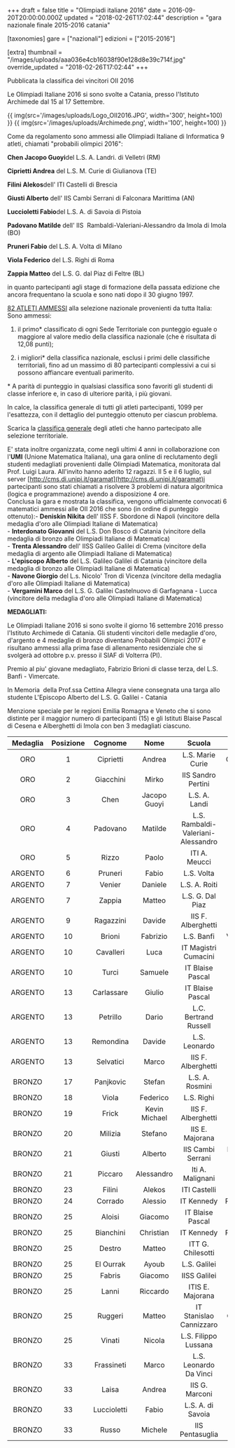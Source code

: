 +++
draft = false
title = "Olimpiadi italiane 2016"
date = 2016-09-20T20:00:00.000Z
updated = "2018-02-26T17:02:44"
description = "gara nazionale finale 2015-2016 catania"

[taxonomies]
gare = ["nazionali"]
edizioni = ["2015-2016"]

[extra]
thumbnail = "/images/uploads/aaa036e4cb16038f90e128d8e39c714f.jpg"
override_updated = "2018-02-26T17:02:44"
+++

Pubblicata la classifica dei vincitori OII 2016

Le Olimpiadi Italiane 2016 si sono svolte a Catania, presso l'Istituto Archimede dal 15 al 17 Settembre.

{{ img(src='/images/uploads/Logo_OII2016.JPG', width='300', height=100) }}
{{ img(src='/images/uploads/Archimede.png', width='100', height=100) }}

Come da regolamento sono ammessi alle Olimpiadi Italiane di Informatica 9 atleti, chiamati "probabili olimpici 2016":

**Chen Jacopo Guoyi**del L.S. A. Landri. di Velletri (RM)

**Ciprietti Andrea** del L.S. M. Curie di Giulianova (TE)

**Filini Alekos**dell' ITI Castelli di Brescia

**Giusti Alberto** dell' IIS Cambi Serrani di Falconara Marittima (AN)

**Luccioletti Fabio**del L.S. A. di Savoia di Pistoia

**Padovano Matilde** dell' IIS  Rambaldi-Valeriani-Alessandro da Imola di Imola (BO)

**Pruneri Fabio** del L.S. A. Volta di Milano

**Viola Federico** del L.S. Righi di Roma

**Zappia Matteo** del L.S. G. dal Piaz di Feltre (BL)

in quanto partecipanti agli stage di formazione della passata edizione che ancora frequentano la scuola e sono nati dopo il 30 giugno 1997.

[82 ATLETI AMMESSI](http://olimpiadi-informatica.it/images/Ammessi_Catania_OII_2016.xlsx) alla selezione nazionale provenienti da tutta Italia:<br/>Sono ammessi:

1. il primo\* classificato di ogni Sede Territoriale con punteggio eguale o maggiore al valore medio della classifica nazionale (che è risultata di 12,08 punti);

2. i migliori\* della classifica nazionale, esclusi i primi delle classifiche territoriali, fino ad un massimo di 80 partecipanti complessivi a cui si possono affiancare eventuali parimerito.

\* A parità di punteggio in qualsiasi classifica sono favoriti gli studenti di classe inferiore e, in caso di ulteriore parità, i più giovani.

In calce, la classifica generale di tutti gli atleti partecipanti, 1099 per l'esattezza, con il dettaglio del punteggio ottenuto per ciascun problema.

Scarica la [classifica generale](http://olimpiadi-informatica.it/images/Risultati_territoriali_2016_classifica_generale.xlsx) degli atleti che hanno partecipato alle selezione territoriale.

E' stata inoltre organizzata, come negli ultimi 4 anni in collaborazione con l'**UMI** (Unione Matematica Italiana), una gara online di reclutamento degli studenti medagliati provenienti dalle Olimpiadi Matematica, monitorata dal Prof. Luigi Laura. All'invito hanno aderito 12 ragazzi. Il 5 e il 6 luglio, sul server [http://cms.di.unipi.it/garamat](http://cms.di.unipi.it/garamat)i partecipanti sono stati chiamati a risolvere 3 problemi di natura algoritmica (logica e programmazione) avendo a disposizione 4 ore.<br/>Conclusa la gara e mostrata la classifica, vengono ufficialmente convocati 6 matematici ammessi alle OII 2016 che sono (in ordine di punteggio ottenuto):- **Deniskin Nikita** dell' IISS F. Sbordone di Napoli (vincitore della medaglia d'oro alle Olimpiadi Italiane di Matematica)<br/>- **Interdonato Giovanni** del L.S. Don Bosco di Catania (vincitore della medaglia di bronzo alle Olimpiadi Italiane di Matematica)<br/>- **Trenta Alessandro** dell' IISS Galileo Galilei di Crema (vincitore della medaglia di argento alle Olimpiadi Italiane di Matematica)<br/>- **L'episcopo Alberto** del L.S. Galileo Galilei di Catania (vincitore della medaglia di bronzo alle Olimpiadi Italiane di Matematica)<br/>- **Navone Giorgio** del L.s. Nicolo' Tron di Vicenza (vincitore della medaglia d'oro alle Olimpiadi Italiane di Matematica)<br/>- **Vergamini Marco** del L.S. G. Galilei Castelnuovo di Garfagnana - Lucca (vincitore della medaglia d'oro alle Olimpiadi Italiane di Matematica)

**MEDAGLIATI:**

Le Olimpiadi Italiane 2016 si sono svolte il giorno 16 settembre 2016 presso l'Istituto Archimede di Catania. Gli studenti vincitori delle medaglie d'oro, d'argento e 4 medaglie di bronzo diventano Probabili Olimpici 2017 e risultano ammessi alla prima fase di allenamento residenziale che si svolgerà ad ottobre p.v. presso il SIAF di Volterra (PI).

Premio al piu' giovane medagliato, Fabrizio Brioni di classe terza, del L.S. Banfi - Vimercate.

In Memoria  della Prof.ssa Cettina Allegra viene consegnata una targa allo studente L'Episcopo Alberto del L.S. G. Galilei - Catania

Menzione speciale per le regioni Emilia Romagna e Veneto che si sono distinte per il maggior numero di partecipanti (15) e gli Istituti Blaise Pascal di Cesena e Alberghetti di Imola con ben 3 medagliati ciascuno.

| **Medaglia** | **Posizione** | **Cognome** |   **Nome**    |             **Scuola**             |     **Comune**      | **Classe** |
| :----------: | :-----------: | :---------: | :-----------: | :--------------------------------: | :-----------------: | :--------: |
|     ORO      |       1       |  Ciprietti  |    Andrea     |          L.S. Marie Curie          |     Giulianova      |     IV     |
|     ORO      |       2       |  Giacchini  |     Mirko     |         IIS Sandro Pertini         |       Genzano       |     V      |
|     ORO      |       3       |    Chen     | Jacopo Guoyi  |           L.S. A. Landi            |      Velletri       |     V      |
|     ORO      |       4       |  Padovano   |    Matilde    | L.S. Rambaldi-Valeriani-Alessandro |        Imola        |     V      |
|     ORO      |       5       |    Rizzo    |     Paolo     |           ITI A. Meucci            |      Casarano       |     V      |
|   ARGENTO    |       6       |   Pruneri   |     Fabio     |             L.S. Volta             |       Milano        |     V      |
|   ARGENTO    |       7       |   Venier    |    Daniele    |           L.S. A. Roiti            |       Ferrara       |     V      |
|   ARGENTO    |       7       |   Zappia    |    Matteo     |          L.S. G. Dal Piaz          |        Feltre       |     V      |
|   ARGENTO    |       9       |  Ragazzini  |    Davide     |         IIS F. Alberghetti         |        Imola        |     V      |
|   ARGENTO    |      10       |   Brioni    |   Fabrizio    |             L.S. Banfi             |      Vimercate      |    III     |
|   ARGENTO    |      10       |  Cavalleri  |     Luca      |        IT Magistri Cumacini        |        Como         |     IV     |
|   ARGENTO    |      10       |    Turci    |    Samuele    |          IT Blaise Pascal          |       Cesena        |     V      |
|   ARGENTO    |      13       | Carlassare  |    Giulio     |          IT Blaise Pascal          |       Cesena        |     V      |
|   ARGENTO    |      13       |  Petrillo   |     Dario     |       L.C. Bertrand Russell        |        Roma         |     IV     |
|   ARGENTO    |      13       |  Remondina  |    Davide     |           L.S. Leonardo            |       Brescia       |     V      |
|   ARGENTO    |      13       |  Selvatici  |     Marco     |         IIS F. Alberghetti         |        Imola        |     V      |
|    BRONZO    |      17       |  Panjkovic  |    Stefan     |          L.S. A. Rosmini           |      Rovereto       |     V      |
|    BRONZO    |      18       |    Viola    |   Federico    |             L.S. Righi             |        Roma         |     IV     |
|    BRONZO    |      19       |    Frick    | Kevin Michael |         IIS F. Alberghetti         |        Imola        |     V      |
|    BRONZO    |      20       |   Milizia   |    Stefano    |          IIS E. Majorana           |      Brindisi       |    III     |
|    BRONZO    |      21       |   Giusti    |    Alberto    |         IIS Cambi Serrani          | Falconara Marittima |     V      |
|    BRONZO    |      21       |   Piccaro   |  Alessandro   |          Iti A. Malignani          |        Udine        |     IV     |
|    BRONZO    |      23       |   Filini    |    Alekos     |            ITI Castelli            |       Brescia       |     V      |
|    BRONZO    |      24       |   Corrado   |    Alessio    |             IT Kennedy             |      Pordenone      |     IV     |
|    BRONZO    |      25       |   Aloisi    |    Giacomo    |          IT Blaise Pascal          |       Cesena        |     V      |
|    BRONZO    |      25       |  Bianchini  |   Christian   |             IT Kennedy             |      Pordenone      |     V      |
|    BRONZO    |      25       |   Destro    |    Matteo     |         ITT G. Chilesotti          |       Thiene        |     V      |
|    BRONZO    |      25       |  El Ourrak  |     Ayoub     |            L.S. Galilei            |       Verona        |     V      |
|    BRONZO    |      25       |   Fabris    |    Giacomo    |            IISS Galilei            |       Bolzano       |     V      |
|    BRONZO    |      25       |    Lanni    |   Riccardo    |          ITIS E. Majorana          |       Cassino       |     V      |
|    BRONZO    |      25       |   Ruggeri   |    Matteo     |      IT Stanislao Cannizzaro       |     Colleferro      |     V      |
|    BRONZO    |      25       |   Vinati    |    Nicola     |        L.S. Filippo Lussana        |       Bergamo       |     IV     |
|    BRONZO    |      33       | Frassineti  |     Marco     |       L.S. Leonardo Da Vinci       |       Firenze       |     V      |
|    BRONZO    |      33       |    Laisa    |    Andrea     |           IIS G. Marconi           |       Dalmine       |     IV     |
|    BRONZO    |      33       | Luccioletti |     Fabio     |         L.S. A. di Savoia          |       Pistoia       |     IV     |
|    BRONZO    |      33       |    Russo    |    Michele    |          IIS Pentasuglia           |       Matera        |     V      |
